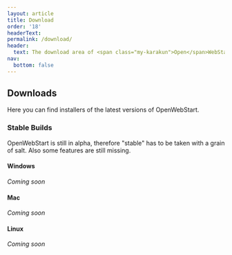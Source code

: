 ```yaml
---
layout: article
title: Download
order: '18'
headerText:
permalink: /download/
header:
  text: The download area of <span class="my-karakun">Open</span>WebStart
nav:
  bottom: false
---
```


## Downloads
Here you can find installers of the latest versions of <span class="text-highlight">Open<span>WebStart</span></span>.


### Stable Builds
<span class="text-highlight">Open<span>WebStart</span></span> is still in alpha, therefore "stable" has to be taken with a grain of salt.
Also some features are still missing.

#### Windows
_Coming soon_

#### Mac
_Coming soon_

#### Linux
_Coming soon_
